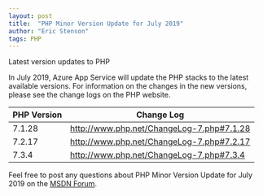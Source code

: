 ```yaml
---
layout: post
title:  "PHP Minor Version Update for July 2019"
author: "Eric Stenson"
tags: PHP
---
```

Latest version updates to PHP

In July 2019, Azure App Service will update the PHP stacks to the latest available versions. For information on the changes in the new versions, please see the change logs on the PHP website.

PHP Version | Change Log
-- | --
7.1.28 | http://www.php.net/ChangeLog-7.php#7.1.28
7.2.17 | http://www.php.net/ChangeLog-7.php#7.2.17
7.3.4 | http://www.php.net/ChangeLog-7.php#7.3.4

Feel free to post any questions about PHP Minor Version Update for July 2019 on the [MSDN Forum](https://social.msdn.microsoft.com/forums/azure/en-US/home?forum=windowsazurewebsitespreview).
